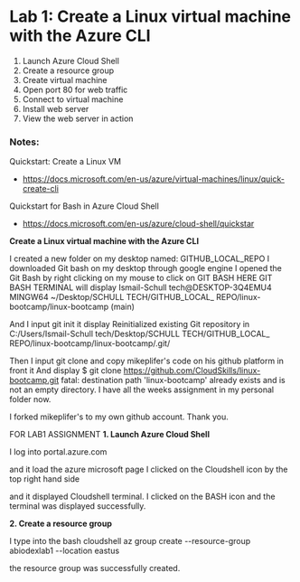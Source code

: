 # Lab 1: Create a Linux virtual machine with the Azure CLI

1. Launch Azure Cloud Shell
2. Create a resource group
3. Create virtual machine
4. Open port 80 for web traffic
5. Connect to virtual machine
6. Install web server
7. View the web server in action

### Notes:

Quickstart: Create a Linux VM
* https://docs.microsoft.com/en-us/azure/virtual-machines/linux/quick-create-cli

Quickstart for Bash in Azure Cloud Shell
* https://docs.microsoft.com/en-us/azure/cloud-shell/quickstar

 **Create a Linux virtual machine with the Azure CLI**

I created a new folder on my desktop named: GITHUB_LOCAL_REPO
I downloaded Git bash on my desktop through google engine
I opened the Git Bash by right clicking on my mouse to click on GIT BASH HERE
GIT BASH TERMINAL will display Ismail-Schull tech@DESKTOP-3Q4EMU4 MINGW64 ~/Desktop/SCHULL TECH/GITHUB_LOCAL_ REPO/linux-bootcamp/linux-bootcamp (main)

And I input git init
it display Reinitialized existing Git repository in C:/Users/Ismail-Schull tech/Desktop/SCHULL TECH/GITHUB_LOCAL_ REPO/linux-bootcamp/linux-bootcamp/.git/

Then I input git clone and copy mikeplifer's code on his github platform in front it 
And 
display $ git clone https://github.com/CloudSkills/linux-bootcamp.git
fatal: destination path 'linux-bootcamp' already exists and is not an empty directory.
I have all the weeks assignment in my personal folder now.

I forked mikeplifer's to my own github account.
Thank you.





FOR LAB1 ASSIGNMENT
**1. Launch Azure Cloud Shell**

I log into portal.azure.com

and it load the azure microsoft page
I clicked on the Cloudshell icon by the top right hand side

and it displayed Cloudshell terminal. I clicked on the BASH icon and the terminal was displayed successfully.


**2. Create a resource group**

I type into the bash cloudshell az group create --resource-group abiodexlab1 --location eastus

the resource group was successfully created.



